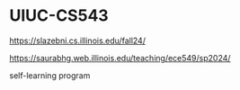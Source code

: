 # UIUC-CS543
https://slazebni.cs.illinois.edu/fall24/

https://saurabhg.web.illinois.edu/teaching/ece549/sp2024/

self-learning program

